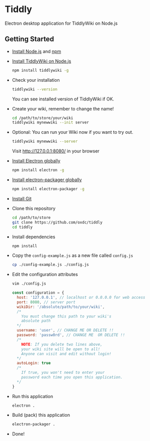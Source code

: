 # Tiddly

Electron desktop application for TiddlyWiki on Node.js

## Getting Started

+ [Install Node.js](https://nodejs.org/en/download/) and [npm](https://www.npmjs.com/get-npm)
+ [Install TiddlyWiki on Node.js](https://github.com/Jermolene/TiddlyWiki5#installing-tiddlywiki-on-nodejs)
  
  ```bash
  npm install tiddlywiki -g
  ```

+ Check your installation
  
  ```bash
  tiddlywiki --version
  ```
  You can see installed version of TiddlyWiki if OK.

+ Create your wiki, remember to change the name!
  
  ```bash
  cd /path/to/store/your/wiki
  tiddlywiki mynewwiki --init server
  ```

+ Optional: You can run your Wiki now if you want to try out.
  
  ```bash
  tiddlywiki mynewwiki --server
  ```
  Visit http://127.0.0.1:8080/ in your browser
  
+ [Install Electron globally](https://electronjs.org/docs/tutorial/installation)
  
  ```bash
  npm install electron -g
  ```

+ [Install electron-packager globally](https://github.com/electron-userland/electron-packager#installation)
  
  ```bash
  npm install electron-packager -g
  ```
  
+ [Install Git](https://git-scm.com/downloads)
+ Clone this repository
  
  ```bash
  cd /path/to/store
  git clone https://github.com/oxdc/tiddly
  cd tiddly
  ```

+ Install dependencies
  
  ```bash
  npm install
  ```

+ Copy the `config-example.js` as a new file called `config.js`
  
  ```bash
  cp ./config-example.js ./config.js
  ```

+ Edit the configuration attributes
  
  ```bash
  vim ./config.js
  ```

  ```javascript
  const configuration = {
    host: '127.0.0.1', // localhost or 0.0.0.0 for web access
    port: 8080, // server port
    wikiDir: '/absolute/path/to/your/wiki',
    /*
      You must change this path to your wiki's
      absolute path
    */
    username: 'user', // CHANGE ME OR DELETE !!
    password: 'passw0rd', // CHANGE ME  OR DELETE !!
    /*
      NOTE: If you delete two lines above,
      your wiki site will be open to all!
      Anyone can visit and edit without login!
    */
    autoLogin: true
    /*
      If true, you won't need to enter your
      password each time you open this application.
    */
  }
  ```

+ Run this application
  
  ```bash
  electron .
  ```

+ Build (pack) this application
  
  ```bash
  electron-packager .
  ```

+ Done!